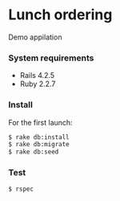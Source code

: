 # Lunch ordering

Demo appilation

### System requirements
- Rails 4.2.5
- Ruby 2.2.7
### Install
For the first launch:
```sh
$ rake db:install
$ rake db:migrate
$ rake db:seed
```
### Test
```
$ rspec
```
